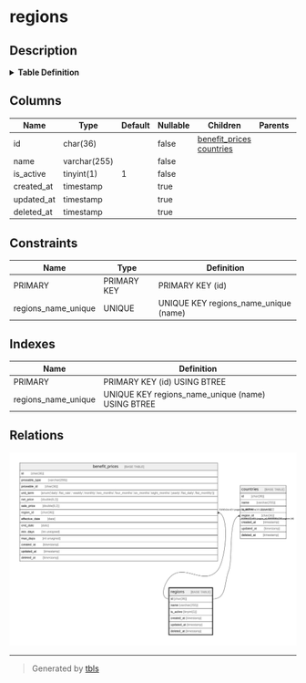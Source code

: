 # regions

## Description

<details>
<summary><strong>Table Definition</strong></summary>

```sql
CREATE TABLE `regions` (
  `id` char(36) COLLATE utf8mb4_unicode_ci NOT NULL,
  `name` varchar(255) COLLATE utf8mb4_unicode_ci NOT NULL,
  `is_active` tinyint(1) NOT NULL DEFAULT '1',
  `created_at` timestamp NULL DEFAULT NULL,
  `updated_at` timestamp NULL DEFAULT NULL,
  `deleted_at` timestamp NULL DEFAULT NULL,
  PRIMARY KEY (`id`),
  UNIQUE KEY `regions_name_unique` (`name`)
) ENGINE=InnoDB DEFAULT CHARSET=utf8mb4 COLLATE=utf8mb4_unicode_ci
```

</details>

## Columns

| Name | Type | Default | Nullable | Children | Parents | Comment |
| ---- | ---- | ------- | -------- | -------- | ------- | ------- |
| id | char(36) |  | false | [benefit_prices](benefit_prices.md) [countries](countries.md) |  |  |
| name | varchar(255) |  | false |  |  |  |
| is_active | tinyint(1) | 1 | false |  |  |  |
| created_at | timestamp |  | true |  |  |  |
| updated_at | timestamp |  | true |  |  |  |
| deleted_at | timestamp |  | true |  |  |  |

## Constraints

| Name | Type | Definition |
| ---- | ---- | ---------- |
| PRIMARY | PRIMARY KEY | PRIMARY KEY (id) |
| regions_name_unique | UNIQUE | UNIQUE KEY regions_name_unique (name) |

## Indexes

| Name | Definition |
| ---- | ---------- |
| PRIMARY | PRIMARY KEY (id) USING BTREE |
| regions_name_unique | UNIQUE KEY regions_name_unique (name) USING BTREE |

## Relations

![er](regions.svg)

---

> Generated by [tbls](https://github.com/k1LoW/tbls)
